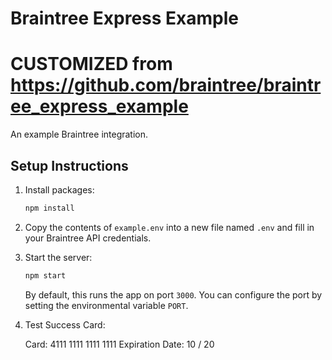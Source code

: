 # Braintree Express Example

# CUSTOMIZED from https://github.com/braintree/braintree_express_example

An example Braintree integration.

## Setup Instructions

1. Install packages:

   ```sh
   npm install
   ```

2. Copy the contents of `example.env` into a new file named `.env` and fill in your Braintree API credentials.

3. Start the server:

   ```sh
   npm start
   ```
   
   By default, this runs the app on port `3000`. You can configure the port by setting the environmental variable `PORT`.

4. Test Success Card:

    Card: 4111 1111 1111 1111
    Expiration Date: 10 / 20